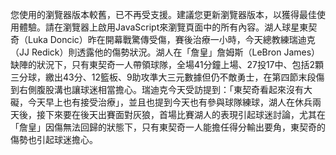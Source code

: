 您使用的瀏覽器版本較舊，已不再受支援。建議您更新瀏覽器版本，以獲得最佳使用體驗。請在瀏覽器上啟用JavaScript來瀏覽頁面中的所有內容。湖人球星東契奇（Luka Doncic）昨在開幕戰驚傳受傷，賽後治療一小時，今天總教練瑞迪克（JJ Redick）則透露他的傷勢狀況。湖人在「詹皇」詹姆斯（LeBron James）缺陣的狀況下，只有東契奇一人帶領球隊，全場41分鐘上場、27投17中、包括2顆三分球，繳出43分、12籃板、9助攻準大三元數據但仍不敵勇士，在第四節末段傷到右側腹股溝也讓球迷相當擔心。瑞迪克今天受訪提到：「東契奇看起來沒有大礙，今天早上也有接受治療」，並且也提到今天也有參與球隊練球，湖人在休兵兩天後，接下來要在後天出賽面對灰狼，首場比賽湖人的表現引起球迷討論，尤其在「詹皇」因傷無法回歸的狀態下，只有東契奇一人能擔任得分輸出要角，東契奇的傷勢也引起球迷擔心。